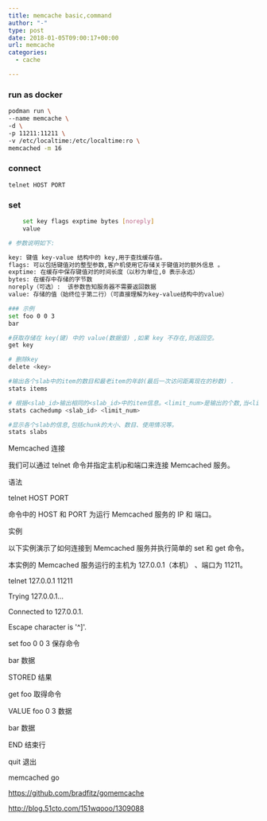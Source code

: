 ```yaml
---
title: memcache basic,command
author: "-"
type: post
date: 2018-01-05T09:00:17+00:00
url: memcache
categories:
  - cache

---
```

### run as docker 
```bash
podman run \
--name memcache \
-d \
-p 11211:11211 \
-v /etc/localtime:/etc/localtime:ro \
memcached -m 16
```

### connect
    telnet HOST PORT

### set
```bash
    set key flags exptime bytes [noreply]
    value

# 参数说明如下: 

key: 键值 key-value 结构中的 key,用于查找缓存值。
flags: 可以包括键值对的整型参数,客户机使用它存储关于键值对的额外信息 。
exptime: 在缓存中保存键值对的时间长度（以秒为单位,0 表示永远）
bytes: 在缓存中存储的字节数
noreply（可选）:  该参数告知服务器不需要返回数据
value: 存储的值（始终位于第二行）（可直接理解为key-value结构中的value）

### 示例
set foo 0 0 3
bar

#获取存储在 key(键) 中的 value(数据值) ,如果 key 不存在,则返回空。
get key

# 删除key
delete <key>

#输出各个slab中的item的数目和最老item的年龄(最后一次访问距离现在的秒数) .
stats items

# 根据<slab_id>输出相同的<slab_id>中的item信息。<limit_num>是输出的个数,当<limit_num>为0是输出所有的item。
stats cachedump <slab_id> <limit_num>

#显示各个slab的信息,包括chunk的大小、数目、使用情况等。
stats slabs

```

Memcached 连接
  
我们可以通过 telnet 命令并指定主机ip和端口来连接 Memcached 服务。

语法
  
telnet HOST PORT
  
命令中的 HOST 和 PORT 为运行 Memcached 服务的 IP 和 端口。

实例
  
以下实例演示了如何连接到 Memcached 服务并执行简单的 set 和 get 命令。

本实例的 Memcached 服务运行的主机为 127.0.0.1（本机） 、端口为 11211。

telnet 127.0.0.1 11211

Trying 127.0.0.1...

Connected to 127.0.0.1.

Escape character is '^]'.

set foo 0 0 3 保存命令

bar 数据

STORED 结果

get foo 取得命令

VALUE foo 0 3 数据

bar 数据

END 结束行

quit 退出

memcached go
  
https://github.com/bradfitz/gomemcache
  
http://blog.51cto.com/151wqooo/1309088
